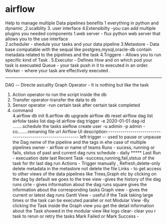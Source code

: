 # airflow
 Help to manage multiple Data pipelines
benefits 1 everything in python and dynamic ,2.scalblity 3. user interface 4.Extensibilty -you can add multiple plugins you needed 
components 
1.web server - flux python web server that allows you to the use interface  
2.scheduler  - shedule your tasks and your data pipeline 
3.Metastore  - Data base compatable with the sequal like postgres,mysql,oracle-db contain metadata related to the pipelines and the task 
4.Triggere - Allows you to run specific kind of Task .
5.Executor - Defines How and on which pod your task is execuated 
Queue - your task push in it to executed in an order.
Worker - where your task are effectively executed .
****
DAG -- Directe asicallty Graph
Operator - It is nothing but like the task 
1. Action operator-to run the script inside the db 
2. Transfer operator-transfer the data to db 
3. Sensor operator -run certain task after certain task completed
4. command  
4.airflow db init
6.airflow db upgrade
airflow db reset
airflow dag list
airfolw tasks list dag-id
airflow dag trigger -e 2020-01-01 dag-id ........schedule the tasks
aieflow create user -u adimin -p admin -co........remaning file url
Airflow UI description------------------------------------------------------------
left trigger -- used to pause or unpause the Dag
neme of the pipeline and the tags in ehe case of multiple pipelines
owner - airflow or name of teams
 Runs - sucess, running or fails, ststus of past and current dag runs 
schedule -  daily *****
Last Run - execuation date last
Recent Task -success,running,fail,ststus of the task for thr last dag run
Actions - Trigger manually , Refresh,delete-only delete metadata in the metastore not delete the file
Links - to get access to other views of the data pipelines like Trees,Graph etc
by clicking on the dag by default we goes to the tree view -gives the history of the dag runs 
cirle - gives information about the dag runs
square gives the information about the corresponding tasks
 Graph  view - gives the current or latest dag runs
Gantt View - useful if the Task taking large times or the task can be executed parallel or not
Modular View -By clicking the Task inside the Graph view you get the detail information about the Task showed in the modular view like logs
clear- clear you r task to rerun or retry the tasks
Mark Failed or Mark Success - 
